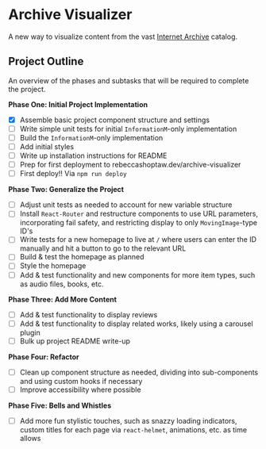 # Archive Visualizer
A new way to visualize content from the vast [Internet Archive](https://archive.org/) catalog.

## Project Outline
An overview of the phases and subtasks that will be required to complete the project.

**Phase One: Initial Project Implementation**
- [x] Assemble basic project component structure and settings
- [ ] Write simple unit tests for initial `InformationM`-only implementation
- [ ] Build the `InformationM`-only implementation
- [ ] Add initial styles
- [ ] Write up installation instructions for README
- [ ] Prep for first deployment to rebeccashoptaw.dev/archive-visualizer
- [ ] First deploy!! Via `npm run deploy`

**Phase Two: Generalize the Project**
- [ ] Adjust unit tests as needed to account for new variable structure
- [ ] Install `React-Router` and restructure components to use URL parameters, incorporating fail safety, and restricting display to only `MovingImage`-type ID's
- [ ] Write tests for a new homepage to live at `/` where users can enter the ID manually and hit a button to go to the relevant URL
- [ ] Build & test the homepage as planned
- [ ] Style the homepage
- [ ] Add & test functionality and new components for more item types, such as audio files, books, etc.

**Phase Three: Add More Content**
- [ ] Add & test functionality to display reviews
- [ ] Add & test functionality to display related works, likely using a carousel plugin
- [ ] Bulk up project README write-up

**Phase Four: Refactor**
- [ ] Clean up component structure as needed, dividing into sub-components and using custom hooks if necessary
- [ ] Improve accessibility where possible

**Phase Five: Bells and Whistles**
- [ ] Add more fun stylistic touches, such as snazzy loading indicators, custom titles for each page via `react-helmet`, animations, etc. as time allows

